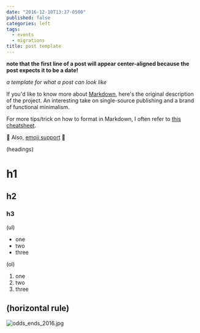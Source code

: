 ```yaml
---
date: "2016-12-10T13:37-0500"
published: false
categories: left
tags:
  - events
  - migrations
title: post template
---
```


**note that the first line of a post will appear center-aligned because the post expects it to be a date!**

_a template for what a post can look like_

If you'd like to know more about [Markdown](http://daringfireball.net/projects/markdown/), here's the original description of the project. An interesting take on single-source publishing and a brand of functional minimalism.

For more tips/trick on how to format in Markdown, I often refer to [this cheatsheet](https://github.com/adam-p/markdown-here/wiki/Markdown-Cheatsheet).

:pizza: Also, [emoji support](http://www.webpagefx.com/tools/emoji-cheat-sheet/) :pizza:

(headings)

# h1

## h2

### h3

(ul)

- one
- two
- three

(ol)

1. one
1. two
1. three

## (horizontal rule)

![odds_ends_2016.jpg]({{site.baseurl}}/assets/img/odds_ends_2016.jpg)
